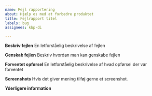 ```yaml
---
name: Fejl rapportering
about: Hjælp os med at forbedre produktet
title: Fejlrapport titel
labels: bug
assignees: kbp-di

---
```


**Beskriv fejlen**
En letforståelig beskrivelse af fejlen

**Genskab fejlen**
Beskriv hvordan man kan genskabe fejlen

**Forventet opførsel**
En letforståelig beskrivelse af hvad opførsel der var forventet

**Screenshots**
Hvis det giver mening tilføj gerne et screenshot.

**Yderligere information**
